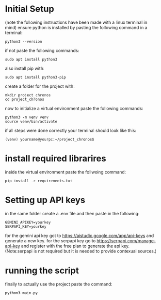 # Initial Setup
(note the following instructions have been made with a linux terminal in mind)
ensure python is installed by pasting the following command in a terminal:
```
python3 --version
```
if not paste the following commands:
```
sudo apt install python3
```
also install pip with:
```
sudo apt install python3-pip
```
create a folder for the project with:
```
mkdir project_chronos
cd project_chronos
```
now to initialize a virtual environment paste the following commands:
```
python3 -m venv venv
source venv/bin/activate
```
if all steps were done correctly your terminal should look like this:
```
(venv) yourname@yourpc:~/project_chronos$
```
# install required librarires
inside the virtual environment paste the follwoing command:
```
pip install -r requirements.txt
```
# Setting up API keys
in the same folder create a .env file and then paste in the following:
```
GEMINI_APIKEY=yourkey
SERPAPI_KEY=yourkey
```
for the gemini api key got to https://aistudio.google.com/app/api-keys and generate a new key.
for the serpapi key go to https://serpapi.com/manage-api-key and register with the free plan to generate the api key.
(Note:serpapi is not required but it is needed to provide contexual sources.)

# running the script

finally to actually use the project paste the command:
```
python3 main.py
```


